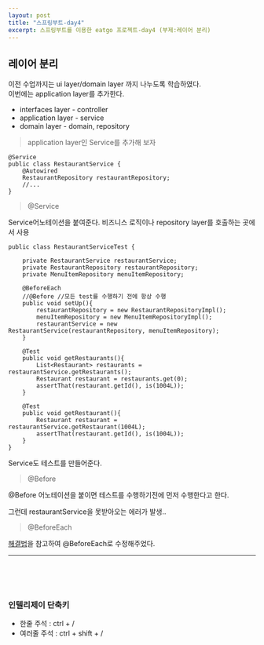 ```yaml
---
layout: post
title: "스프링부트-day4"
excerpt: 스프링부트를 이용한 eatgo 프로젝트-day4 (부제:레이어 분리)
---
```


<h2>레이어 분리</h2>
이전 수업까지는 ui layer/domain layer 까지 나누도록 학습하였다.<br>
이번에는 application layer를 추가한다.
 
* interfaces layer - controller
* application layer - service
* domain layer - domain, repository

 
> application layer인 Service를 추가해 보자

```
@Service
public class RestaurantService {
    @Autowired
    RestaurantRepository restaurantRepository;
    //...
}
```

> @Service

Service어노테이션을 붙여준다.
비즈니스 로직이나 repository layer를 호출하는 곳에서 사용

```
public class RestaurantServiceTest {

    private RestaurantService restaurantService;
    private RestaurantRepository restaurantRepository;
    private MenuItemRepository menuItemRepository;

    @BeforeEach
    //@Before //모든 test를 수행하기 전에 항상 수행
    public void setUp(){
        restaurantRepository = new RestaurantRepositoryImpl();
        menuItemRepository = new MenuItemRepositoryImpl();
        restaurantService = new RestaurantService(restaurantRepository, menuItemRepository);
    }

    @Test
    public void getRestaurants(){
        List<Restaurant> restaurants = restaurantService.getRestaurants();
        Restaurant restaurant = restaurants.get(0);
        assertThat(restaurant.getId(), is(1004L));
    }

    @Test
    public void getRestaurant(){
        Restaurant restaurant = restaurantService.getRestaurant(1004L);
        assertThat(restaurant.getId(), is(1004L));
    }
}
```

Service도 테스트를 만들어준다.

> @Before

@Before 어노테이션을 붙이면 테스트를 수행하기전에 먼저 수행한다고 한다.<br>

그런데 restaurantService을 못받아오는 에러가 발생..<br>

> @BeforeEach
>  
[해결법](https://stackoverflow.com/questions/47383225/before-beforeclass-seems-not-working-objects-indicates-on-null)을 참고하여 @BeforeEach로 수정해주었다. 
<hr>
<br><br><br>

<h3>인텔리제이 단축키</h3>

- 한줄 주석 : ctrl + /
- 여러줄 주석 : ctrl + shift + /